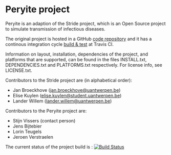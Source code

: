 # Peryite project

Peryite is an adaption of the Stride project, which is an Open Source project to simulate transmission of infectious diseases.
 
The original project is hosted in a GitHub [code repository](https://github.com/broeckho/stride.git) and it has a continous integration cycle [build & test](https://travis-ci.org/broeckho/stride) at Travis CI.

Information on layout, installation, dependencies of the project, and platforms that are supported, can be found in the files INSTALL.txt, DEPENDENCIES.txt and PLATFORMS.txt respectively.
For license info, see LICENSE.txt.

Contributors to the Stride project are (in alphabetical order):

* Jan Broeckhove (jan.broeckhove@uantwerpen.be)
* Elise Kuylen (elise.kuylen@student.uantwerpen.be)
* Lander Willem (lander.willem@uantwerpen.be)


Contributors to the Peryite project are:

* Stijn Vissers (contact person)
* Jens Bijtebier
* Lorin Teugels
* Jeroen Verstraelen

The current status of the project build is : [![Build Status](https://travis-ci.org/svissers/peryite.svg?branch=master)](https://travis-ci.org/svissers/peryite)

